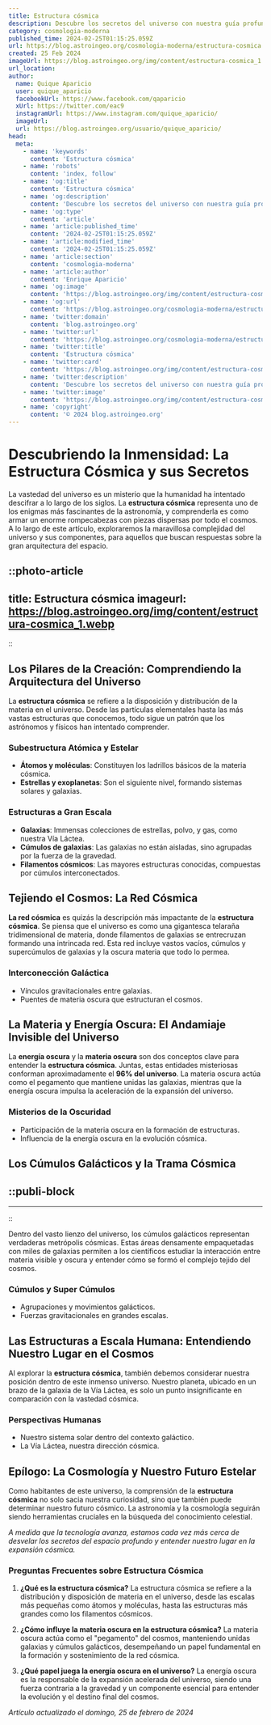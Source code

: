 ```yaml
---
title: Estructura cósmica
description: Descubre los secretos del universo con nuestra guía profunda sobre la estructura cósmica, desde galaxias hasta el espacio entre ellas.
category: cosmologia-moderna
published_time: 2024-02-25T01:15:25.059Z
url: https://blog.astroingeo.org/cosmologia-moderna/estructura-cosmica
created: 25 Feb 2024
imageUrl: https://blog.astroingeo.org/img/content/estructura-cosmica_1.webp
url_location:
author:
  name: Quique Aparicio
  user: quique_aparicio
  facebookUrl: https://www.facebook.com/qaparicio
  xUrl: https://twitter.com/eac9
  instagramUrl: https://www.instagram.com/quique_aparicio/
  imageUrl: 
  url: https://blog.astroingeo.org/usuario/quique_aparicio/
head:
  meta:
    - name: 'keywords'
      content: 'Estructura cósmica'
    - name: 'robots'
      content: 'index, follow'
    - name: 'og:title'
      content: 'Estructura cósmica'
    - name: 'og:description'
      content: 'Descubre los secretos del universo con nuestra guía profunda sobre la estructura cósmica, desde galaxias hasta el espacio entre ellas.'
    - name: 'og:type'
      content: 'article'
    - name: 'article:published_time'
      content: '2024-02-25T01:15:25.059Z'
    - name: 'article:modified_time'
      content: '2024-02-25T01:15:25.059Z'
    - name: 'article:section'
      content: 'cosmologia-moderna'
    - name: 'article:author'
      content: 'Enrique Aparicio'
    - name: 'og:image'
      content: 'https://blog.astroingeo.org/img/content/estructura-cosmica_1.webp'
    - name: 'og:url'
      content: 'https://blog.astroingeo.org/cosmologia-moderna/estructura-cosmica'
    - name: 'twitter:domain'
      content: 'blog.astroingeo.org'
    - name: 'twitter:url'
      content: 'https://blog.astroingeo.org/cosmologia-moderna/estructura-cosmica'
    - name: 'twitter:title'
      content: 'Estructura cósmica'
    - name: 'twitter:card'
      content: 'https://blog.astroingeo.org/img/content/estructura-cosmica_1.webp'
    - name: 'twitter:description'
      content: 'Descubre los secretos del universo con nuestra guía profunda sobre la estructura cósmica, desde galaxias hasta el espacio entre ellas.'
    - name: 'twitter:image'
      content: 'https://blog.astroingeo.org/img/content/estructura-cosmica_1.webp'
    - name: 'copyright'
      content: '© 2024 blog.astroingeo.org'
---
```

# Descubriendo la Inmensidad: La Estructura Cósmica y sus Secretos

La vastedad del universo es un misterio que la humanidad ha intentado descifrar a lo largo de los siglos. La **estructura cósmica** representa uno de los enigmas más fascinantes de la astronomía, y comprenderla es como armar un enorme rompecabezas con piezas dispersas por todo el cosmos. A lo largo de este artículo, exploraremos la maravillosa complejidad del universo y sus componentes, para aquellos que buscan respuestas sobre la gran arquitectura del espacio.


::photo-article
---
title: Estructura cósmica
imageurl: https://blog.astroingeo.org/img/content/estructura-cosmica_1.webp
---
::


## Los Pilares de la Creación: Comprendiendo la Arquitectura del Universo

La **estructura cósmica** se refiere a la disposición y distribución de la materia en el universo. Desde las partículas elementales hasta las más vastas estructuras que conocemos, todo sigue un patrón que los astrónomos y físicos han intentado comprender.

### Subestructura Atómica y Estelar
- **Átomos y moléculas**: Constituyen los ladrillos básicos de la materia cósmica.
- **Estrellas y exoplanetas**: Son el siguiente nivel, formando sistemas solares y galaxias.

### Estructuras a Gran Escala
- **Galaxias**: Immensas colecciones de estrellas, polvo, y gas, como nuestra Vía Láctea.
- **Cúmulos de galaxias**: Las galaxias no están aisladas, sino agrupadas por la fuerza de la gravedad.
- **Filamentos cósmicos**: Las mayores estructuras conocidas, compuestas por cúmulos interconectados.

## Tejiendo el Cosmos: La Red Cósmica

**La red cósmica** es quizás la descripción más impactante de la **estructura cósmica**. Se piensa que el universo es como una gigantesca telaraña tridimensional de materia, donde filamentos de galaxias se entrecruzan formando una intrincada red. Esta red incluye vastos vacíos, cúmulos y supercúmulos de galaxias y la oscura materia que todo lo permea.

### Interconección Galáctica
- Vínculos gravitacionales entre galaxias.
- Puentes de materia oscura que estructuran el cosmos.

## La Materia y Energía Oscura: El Andamiaje Invisible del Universo

La **energía oscura** y la **materia oscura** son dos conceptos clave para entender la **estructura cósmica**. Juntas, estas entidades misteriosas conforman aproximadamente el **96% del universo**. La materia oscura actúa como el pegamento que mantiene unidas las galaxias, mientras que la energía oscura impulsa la aceleración de la expansión del universo.

### Misterios de la Oscuridad
- Participación de la materia oscura en la formación de estructuras.
- Influencia de la energía oscura en la evolución cósmica.

## Los Cúmulos Galácticos y la Trama Cósmica


  ::publi-block
  ---
  ---
  ::
  
  
Dentro del vasto lienzo del universo, los cúmulos galácticos representan verdaderas metrópolis cósmicas. Estas áreas densamente empaquetadas con miles de galaxias permiten a los científicos estudiar la interacción entre materia visible y oscura y entender cómo se formó el complejo tejido del cosmos.

### Cúmulos y Super Cúmulos
- Agrupaciones y movimientos galácticos.
- Fuerzas gravitacionales en grandes escalas.

## Las Estructuras a Escala Humana: Entendiendo Nuestro Lugar en el Cosmos

Al explorar la **estructura cósmica**, también debemos considerar nuestra posición dentro de este inmenso universo. Nuestro planeta, ubicado en un brazo de la galaxia de la Vía Láctea, es solo un punto insignificante en comparación con la vastedad cósmica.

### Perspectivas Humanas
- Nuestro sistema solar dentro del contexto galáctico.
- La Vía Láctea, nuestra dirección cósmica.

## Epílogo: La Cosmología y Nuestro Futuro Estelar

Como habitantes de este universo, la comprensión de la **estructura cósmica** no solo sacia nuestra curiosidad, sino que también puede determinar nuestro futuro cósmico. La astronomía y la cosmología seguirán siendo herramientas cruciales en la búsqueda del conocimiento celestial.

*A medida que la tecnología avanza, estamos cada vez más cerca de desvelar los secretos del espacio profundo y entender nuestro lugar en la expansión cósmica.*

### Preguntas Frecuentes sobre Estructura Cósmica

1. **¿Qué es la estructura cósmica?**
   La estructura cósmica se refiere a la distribución y disposición de materia en el universo, desde las escalas más pequeñas como átomos y moléculas, hasta las estructuras más grandes como los filamentos cósmicos.

2. **¿Cómo influye la materia oscura en la estructura cósmica?**
   La materia oscura actúa como el "pegamento" del cosmos, manteniendo unidas galaxias y cúmulos galácticos, desempeñando un papel fundamental en la formación y sostenimiento de la red cósmica.

3. **¿Qué papel juega la energía oscura en el universo?**
   La energía oscura es la responsable de la expansión acelerada del universo, siendo una fuerza contraria a la gravedad y un componente esencial para entender la evolución y el destino final del cosmos.

_Artículo actualizado el domingo, 25 de febrero de 2024_